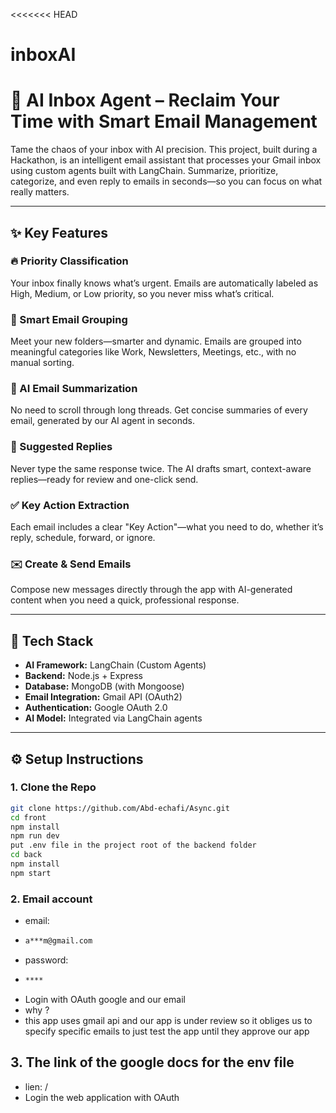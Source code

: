 <<<<<<< HEAD
# inboxAI

# 📧 AI Inbox Agent – Reclaim Your Time with Smart Email Management

Tame the chaos of your inbox with AI precision. This project, built during a Hackathon, is an intelligent email assistant that processes your Gmail inbox using custom agents built with LangChain. Summarize, prioritize, categorize, and even reply to emails in seconds—so you can focus on what really matters.

---

## ✨ Key Features

### 🔥 Priority Classification

Your inbox finally knows what’s urgent. Emails are automatically labeled as High, Medium, or Low priority, so you never miss what’s critical.

### 📂 Smart Email Grouping

Meet your new folders—smarter and dynamic. Emails are grouped into meaningful categories like Work, Newsletters, Meetings, etc., with no manual sorting.

### 🧠 AI Email Summarization

No need to scroll through long threads. Get concise summaries of every email, generated by our AI agent in seconds.

### 💬 Suggested Replies

Never type the same response twice. The AI drafts smart, context-aware replies—ready for review and one-click send.

### ✅ Key Action Extraction

Each email includes a clear "Key Action"—what you need to do, whether it’s reply, schedule, forward, or ignore.

### ✉️ Create & Send Emails

Compose new messages directly through the app with AI-generated content when you need a quick, professional response.

---

## 🧪 Tech Stack

- **AI Framework:** LangChain (Custom Agents)
- **Backend:** Node.js + Express
- **Database:** MongoDB (with Mongoose)
- **Email Integration:** Gmail API (OAuth2)
- **Authentication:** Google OAuth 2.0
- **AI Model:** Integrated via LangChain agents

---

## ⚙️ Setup Instructions

### 1. Clone the Repo

```bash
git clone https://github.com/Abd-echafi/Async.git
cd front
npm install
npm run dev
put .env file in the project root of the backend folder
cd back
npm install
npm start
```

### 2. Email account

- email:
- ```bash
  a***m@gmail.com
  ```
- password:
- ```bash
  ****
  ```
- Login with OAuth google and our email
- why ?
- this app uses gmail api and our app is under review so it obliges us to specify specific emails to just test the app until they approve our app 

## 3. The link of the google docs for the env file

- lien: /
- Login the web application with OAuth 

